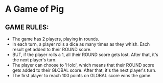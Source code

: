 # A Game of Pig

## GAME RULES:

- The game has 2 players, playing in rounds.
- In each turn, a player rolls a dice as many times as they whish. Each result get added to their ROUND score.
- BUT, if the player rolls a 1, all their ROUND score gets lost. After that, it's the next player's turn.
- The player can choose to 'Hold', which means that their ROUND score gets added to their GLOBAL score. After that, it's the next player's turn.
- The first player to reach 100 points on GLOBAL score wins the game.
